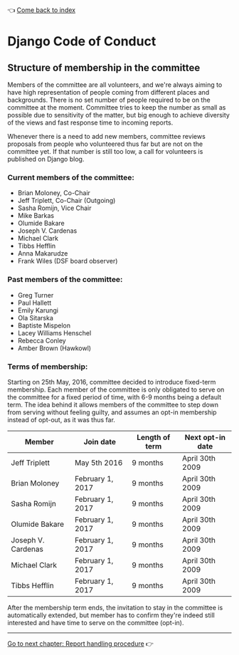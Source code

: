 :point_left: [Come back to index](README.md)

# Django Code of Conduct

## Structure of membership in the committee

Members of the committee are all volunteers, and we're always aiming to have
high representation of people coming from different places and backgrounds.
There is no set number of people required to be on the committee at the moment.
Committee tries to keep the number as small as possible due to sensitivity of
the matter, but big enough to achieve diversity of the views and fast response
time to incoming reports.

Whenever there is a need to add new members, committee reviews proposals from
people who volunteered thus far but are not on the committee yet. If that
number is still too low, a call for volunteers is published on Django blog.

### Current members of the committee:

- Brian Moloney, Co-Chair
- Jeff Triplett, Co-Chair (Outgoing)
- Sasha Romijn, Vice Chair
- Mike Barkas
- Olumide Bakare
- Joseph V. Cardenas
- Michael Clark
- Tibbs Hefflin
- Anna Makarudze
- Frank Wiles (DSF board observer)

### Past members of the committee:

- Greg Turner
- Paul Hallett
- Emily Karungi
- Ola Sitarska
- Baptiste Mispelon
- Lacey Williams Henschel
- Rebecca Conley
- Amber Brown (Hawkowl)

### Terms of membership:

Starting on 25th May, 2016, committee decided to introduce fixed-term
membership. Each member of the committee is only obligated to serve on the
committee for a fixed period of time, with 6-9 months being a default term. The
idea behind it allows members of the committee to step down from serving
without feeling guilty, and assumes an opt-in membership instead of opt-out, as
it was thus far.

| Member             | Join date        | Length of term | Next opt-in date |
| ------------------ | ---------------- | -------------- | ---------------- |
| Jeff Triplett      | May 5th 2016     | 9 months       | April 30th 2009  |
| Brian Moloney      | February 1, 2017 | 9 months       | April 30th 2009  |
| Sasha Romijn       | February 1, 2017 | 9 months       | April 30th 2009  |
| Olumide Bakare     | February 1, 2017 | 9 months       | April 30th 2009  |
| Joseph V. Cardenas | February 1, 2017 | 9 months       | April 30th 2009  |
| Michael Clark      | February 1, 2017 | 9 months       | April 30th 2009  |
| Tibbs Hefflin      | February 1, 2017 | 9 months       | April 30th 2009  |

After the membership term ends, the invitation to stay in the committee is
automatically extended, but member has to confirm they're indeed still
interested and have time to serve on the committee (opt-in).

----

[Go to next chapter: Report handling procedure](reports.md) :point_right:
